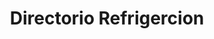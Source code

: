 ---
title: "Directorio Refrigercion"
url: /ciudad-autonoma-de-buenos-aires/directorio-refrigercion/
shop: Allgemein
---